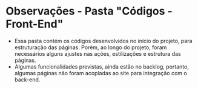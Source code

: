 # Observações - Pasta "Códigos - Front-End"

- Essa pasta contém os códigos desenvolvidos no início do projeto, para estruturação das páginas. Porém, ao longo do projeto, foram necessários alguns ajustes nas ações, estilizações e estrutura das páginas.
- Algumas funcionalidades previstas, ainda estão no backlog, portanto, algumas páginas não foram acopladas ao site para integração com o back-end.

